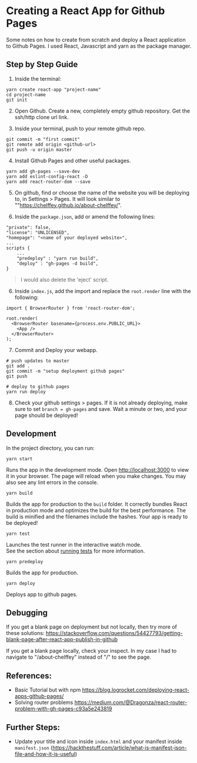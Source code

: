 # Creating a React App for Github Pages

Some notes on how to create from scratch and deploy a React application to Github Pages. I used React, Javascript and yarn as the package manager. 

## Step by Step Guide

1. Inside the terminal:
```
yarn create react-app "project-name"
cd project-name
git init
```

2. Open Github. Create a new, completely empty github repository. Get the ssh/http clone url link. 

3. Inside your terminal, push to your remote github repo.

```
git commit -m "first commit"
git remote add origin <github-url>
git push -u origin master
```


4. Install Github Pages and other useful packages.
```
yarn add gh-pages --save-dev
yarn add eslint-config-react -D
yarn add react-router-dom --save
```


5. On github, find or choose the name of the website you will be deploying to, in Settings > Pages. 
It will look similar to ""https://chelffey.github.io/about-chelffey/". 


5. Inside the `package.json`, add or amend the following lines:

```
"private": false,
"license": "UNLICENSED",
"homepage": "<name of your deployed website>",
...
scripts {
    ...
    "predeploy" : "yarn run build",
    "deploy" : "gh-pages -d build",
}
```
> I would also delete the 'eject' script. 

6. Inside `index.js`, add the import and replace the `root.render` line with the following:

```
import { BrowserRouter } from 'react-router-dom';

root.render(
  <BrowserRouter basename={process.env.PUBLIC_URL}>
    <App />
  </BrowserRouter>
);
```

7. Commit and Deploy your webapp.
```
# push updates to master
git add .
git commit -m "setup deployment github pages"
git push

# deploy to github pages
yarn run deploy
```

8. Check your github settings > pages. If it is not already deploying, make sure to set `branch = gh-pages` and save. Wait a minute or two, and your page should be deployed! 



## Development

In the project directory, you can run:

`yarn start`

Runs the app in the development mode.
Open [http://localhost:3000](http://localhost:3000) to view it in your browser. The page will reload when you make changes. You may also see any lint errors in the console.

`yarn build`

Builds the app for production to the `build` folder.
It correctly bundles React in production mode and optimizes the build for the best performance.
The build is minified and the filenames include the hashes. Your app is ready to be deployed!

`yarn test`

Launches the test runner in the interactive watch mode.\
See the section about [running tests](https://facebook.github.io/create-react-app/docs/running-tests) for more information.

`yarn predeploy`

Builds the app for production.

`yarn deploy`

Deploys app to github pages. 

## Debugging

If you get a blank page on deployment but not locally, then try more of these solutions: https://stackoverflow.com/questions/54427793/getting-blank-page-after-react-app-publish-in-github

If you get a blank page locally, check your inspect. In my case I had to navigate to "/about-chelffey" instead of "/" to see the page. 

## References:
- Basic Tutorial but with npm https://blog.logrocket.com/deploying-react-apps-github-pages/
- Solving router problems https://medium.com/@Dragonza/react-router-problem-with-gh-pages-c93a5e243819

## Further Steps:
- Update your title and icon inside `index.html` and your manifest inside `manifest.json` (https://hackthestuff.com/article/what-is-manifest-json-file-and-how-it-is-useful)
